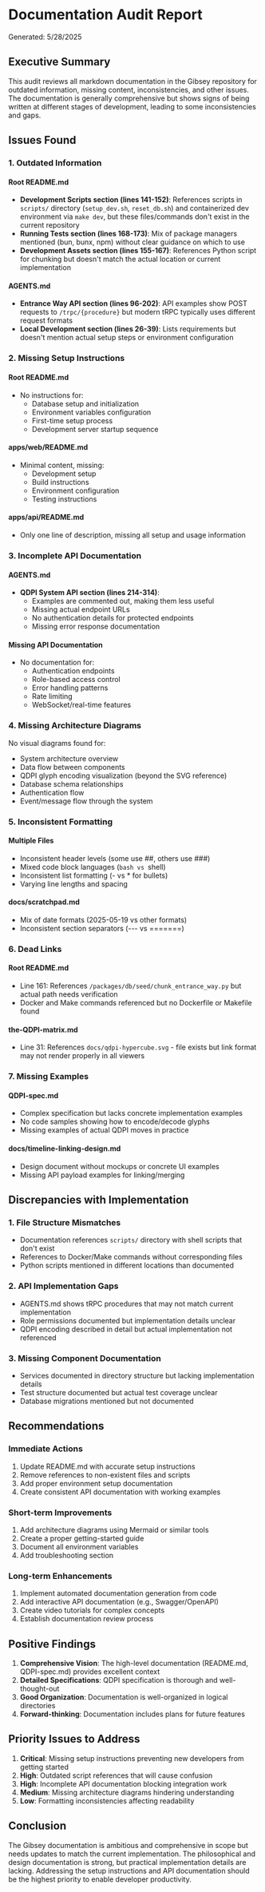 # Documentation Audit Report

Generated: 5/28/2025

## Executive Summary

This audit reviews all markdown documentation in the Gibsey repository for outdated information, missing content, inconsistencies, and other issues. The documentation is generally comprehensive but shows signs of being written at different stages of development, leading to some inconsistencies and gaps.

## Issues Found

### 1. Outdated Information

#### Root README.md
- **Development Scripts section (lines 141-152)**: References scripts in `scripts/` directory (`setup_dev.sh`, `reset_db.sh`) and containerized dev environment via `make dev`, but these files/commands don't exist in the current repository
- **Running Tests section (lines 168-173)**: Mix of package managers mentioned (bun, bunx, npm) without clear guidance on which to use
- **Development Assets section (lines 155-167)**: References Python script for chunking but doesn't match the actual location or current implementation

#### AGENTS.md
- **Entrance Way API section (lines 96-202)**: API examples show POST requests to `/trpc/{procedure}` but modern tRPC typically uses different request formats
- **Local Development section (lines 26-39)**: Lists requirements but doesn't mention actual setup steps or environment configuration

### 2. Missing Setup Instructions

#### Root README.md
- No instructions for:
  - Database setup and initialization
  - Environment variables configuration
  - First-time setup process
  - Development server startup sequence

#### apps/web/README.md
- Minimal content, missing:
  - Development setup
  - Build instructions
  - Environment configuration
  - Testing instructions

#### apps/api/README.md
- Only one line of description, missing all setup and usage information

### 3. Incomplete API Documentation

#### AGENTS.md
- **QDPI System API section (lines 214-314)**: 
  - Examples are commented out, making them less useful
  - Missing actual endpoint URLs
  - No authentication details for protected endpoints
  - Missing error response documentation

#### Missing API Documentation
- No documentation for:
  - Authentication endpoints
  - Role-based access control
  - Error handling patterns
  - Rate limiting
  - WebSocket/real-time features

### 4. Missing Architecture Diagrams

No visual diagrams found for:
- System architecture overview
- Data flow between components
- QDPI glyph encoding visualization (beyond the SVG reference)
- Database schema relationships
- Authentication flow
- Event/message flow through the system

### 5. Inconsistent Formatting

#### Multiple Files
- Inconsistent header levels (some use ##, others use ###)
- Mixed code block languages (```bash vs ```shell)
- Inconsistent list formatting (- vs * for bullets)
- Varying line lengths and spacing

#### docs/scratchpad.md
- Mix of date formats (2025-05-19 vs other formats)
- Inconsistent section separators (--- vs =======)

### 6. Dead Links

#### Root README.md
- Line 161: References `/packages/db/seed/chunk_entrance_way.py` but actual path needs verification
- Docker and Make commands referenced but no Dockerfile or Makefile found

#### the-QDPI-matrix.md
- Line 31: References `docs/qdpi-hypercube.svg` - file exists but link format may not render properly in all viewers

### 7. Missing Examples

#### QDPI-spec.md
- Complex specification but lacks concrete implementation examples
- No code samples showing how to encode/decode glyphs
- Missing examples of actual QDPI moves in practice

#### docs/timeline-linking-design.md
- Design document without mockups or concrete UI examples
- Missing API payload examples for linking/merging

## Discrepancies with Implementation

### 1. File Structure Mismatches
- Documentation references `scripts/` directory with shell scripts that don't exist
- References to Docker/Make commands without corresponding files
- Python scripts mentioned in different locations than documented

### 2. API Implementation Gaps
- AGENTS.md shows tRPC procedures that may not match current implementation
- Role permissions documented but implementation details unclear
- QDPI encoding described in detail but actual implementation not referenced

### 3. Missing Component Documentation
- Services documented in directory structure but lacking implementation details
- Test structure documented but actual test coverage unclear
- Database migrations mentioned but not documented

## Recommendations

### Immediate Actions
1. Update README.md with accurate setup instructions
2. Remove references to non-existent files and scripts
3. Add proper environment setup documentation
4. Create consistent API documentation with working examples

### Short-term Improvements
1. Add architecture diagrams using Mermaid or similar tools
2. Create a proper getting-started guide
3. Document all environment variables
4. Add troubleshooting section

### Long-term Enhancements
1. Implement automated documentation generation from code
2. Add interactive API documentation (e.g., Swagger/OpenAPI)
3. Create video tutorials for complex concepts
4. Establish documentation review process

## Positive Findings

1. **Comprehensive Vision**: The high-level documentation (README.md, QDPI-spec.md) provides excellent context
2. **Detailed Specifications**: QDPI specification is thorough and well-thought-out
3. **Good Organization**: Documentation is well-organized in logical directories
4. **Forward-thinking**: Documentation includes plans for future features

## Priority Issues to Address

1. **Critical**: Missing setup instructions preventing new developers from getting started
2. **High**: Outdated script references that will cause confusion
3. **High**: Incomplete API documentation blocking integration work
4. **Medium**: Missing architecture diagrams hindering understanding
5. **Low**: Formatting inconsistencies affecting readability

## Conclusion

The Gibsey documentation is ambitious and comprehensive in scope but needs updates to match the current implementation. The philosophical and design documentation is strong, but practical implementation details are lacking. Addressing the setup instructions and API documentation should be the highest priority to enable developer productivity.